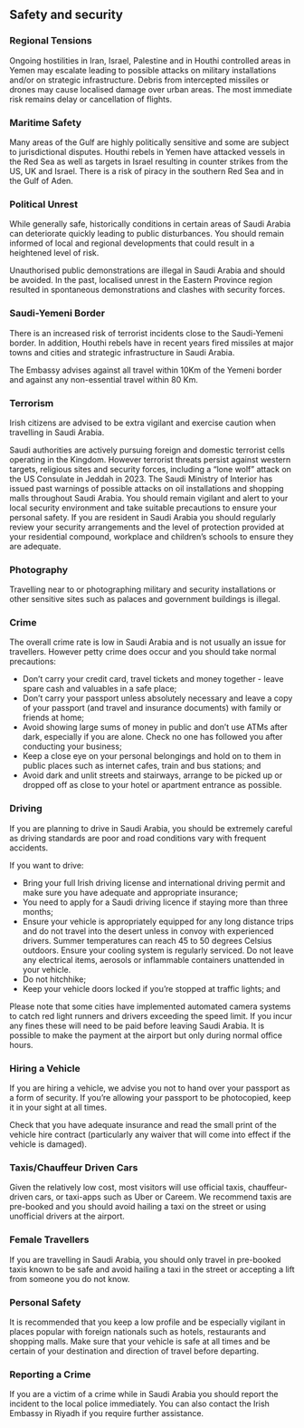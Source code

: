 ## Safety and security

### **Regional Tensions**

Ongoing hostilities in Iran, Israel, Palestine and in Houthi controlled areas in Yemen may escalate leading to possible attacks on military installations and/or on strategic infrastructure. Debris from intercepted missiles or drones may cause localised damage over urban areas. The most immediate risk remains delay or cancellation of flights.

### **Maritime Safety**

Many areas of the Gulf are highly politically sensitive and some are subject to jurisdictional disputes. Houthi rebels in Yemen have attacked vessels in the Red Sea as well as targets in Israel resulting in counter strikes from the US, UK and Israel. There is a risk of piracy in the southern Red Sea and in the Gulf of Aden.

### **Political Unrest**

While generally safe, historically conditions in certain areas of Saudi Arabia can deteriorate quickly leading to public disturbances. You should remain informed of local and regional developments that could result in a heightened level of risk.

Unauthorised public demonstrations are illegal in Saudi Arabia and should be avoided. In the past, localised unrest in the Eastern Province region resulted in spontaneous demonstrations and clashes with security forces.

### **Saudi-Yemeni Border**

There is an increased risk of terrorist incidents close to the Saudi-Yemeni border. In addition, Houthi rebels have in recent years fired missiles at major towns and cities and strategic infrastructure in Saudi Arabia.

The Embassy advises against all travel within 10Km of the Yemeni border and against any non-essential travel within 80 Km.

### **Terrorism**

Irish citizens are advised to be extra vigilant and exercise caution when travelling in Saudi Arabia.

Saudi authorities are actively pursuing foreign and domestic terrorist cells operating in the Kingdom. However terrorist threats persist against western targets, religious sites and security forces, including a “lone wolf” attack on the US Consulate in Jeddah in 2023. The Saudi Ministry of Interior has issued past warnings of possible attacks on oil installations and shopping malls throughout Saudi Arabia. You should remain vigilant and alert to your local security environment and take suitable precautions to ensure your personal safety. If you are resident in Saudi Arabia you should regularly review your security arrangements and the level of protection provided at your residential compound, workplace and children’s schools to ensure they are adequate.

### **Photography**

Travelling near to or photographing military and security installations or other sensitive sites such as palaces and government buildings is illegal.

### **Crime**

The overall crime rate is low in Saudi Arabia and is not usually an issue for travellers. However petty crime does occur and you should take normal precautions:

* Don’t carry your credit card, travel tickets and money together - leave spare cash and valuables in a safe place;
* Don’t carry your passport unless absolutely necessary and leave a copy of your passport (and travel and insurance documents) with family or friends at home;
* Avoid showing large sums of money in public and don’t use ATMs after dark, especially if you are alone. Check no one has followed you after conducting your business;
* Keep a close eye on your personal belongings and hold on to them in public places such as internet cafes, train and bus stations; and
* Avoid dark and unlit streets and stairways, arrange to be picked up or dropped off as close to your hotel or apartment entrance as possible.

### **Driving**

If you are planning to drive in Saudi Arabia, you should be extremely careful as driving standards are poor and road conditions vary with frequent accidents.

If you want to drive:

* Bring your full Irish driving license and international driving permit and make sure you have adequate and appropriate insurance;
* You need to apply for a Saudi driving licence if staying more than three months;
* Ensure your vehicle is appropriately equipped for any long distance trips and do not travel into the desert unless in convoy with experienced drivers. Summer temperatures can reach 45 to 50 degrees Celsius outdoors. Ensure your cooling system is regularly serviced. Do not leave any electrical items, aerosols or inflammable containers unattended in your vehicle.
* Do not hitchhike;
* Keep your vehicle doors locked if you’re stopped at traffic lights; and

Please note that some cities have implemented automated camera systems to catch red light runners and drivers exceeding the speed limit. If you incur any fines these will need to be paid before leaving Saudi Arabia. It is possible to make the payment at the airport but only during normal office hours.

### **Hiring a Vehicle**

If you are hiring a vehicle, we advise you not to hand over your passport as a form of security. If you’re allowing your passport to be photocopied, keep it in your sight at all times.

Check that you have adequate insurance and read the small print of the vehicle hire contract (particularly any waiver that will come into effect if the vehicle is damaged).

### **Taxis/Chauffeur Driven** **Cars**

Given the relatively low cost, most visitors will use official taxis, chauffeur-driven cars, or taxi-apps such as Uber or Careem. We recommend taxis are pre-booked and you should avoid hailing a taxi on the street or using unofficial drivers at the airport.

### **Female Travellers**

If you are travelling in Saudi Arabia, you should only travel in pre-booked taxis known to be safe and avoid hailing a taxi in the street or accepting a lift from someone you do not know.

### **Personal Safety**

It is recommended that you keep a low profile and be especially vigilant in places popular with foreign nationals such as hotels, restaurants and shopping malls. Make sure that your vehicle is safe at all times and be certain of your destination and direction of travel before departing.

### **Reporting a Crime**

If you are a victim of a crime while in Saudi Arabia you should report the incident to the local police immediately. You can also contact the Irish Embassy in Riyadh if you require further assistance.